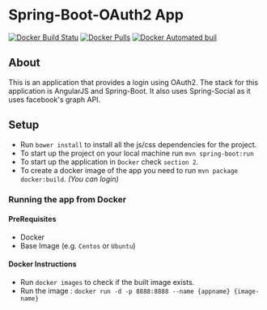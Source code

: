 # Spring-Boot-OAuth2 App

[![Docker Build Statu](https://img.shields.io/docker/build/artemas/artemas-spring-boot-oauth2.svg?style=flat-square)](https://github.com/Artemas-Muzanenhamo/artemas-spring-boot-oauth2)
[![Docker Pulls](https://img.shields.io/docker/pulls/artemas/artemas-spring-boot-oauth2.svg?style=flat-square)](https://github.com/Artemas-Muzanenhamo/artemas-spring-boot-oauth2)
[![Docker Automated buil](https://img.shields.io/docker/automated/artemas/artemas-spring-boot-oauth2.svg?style=flat-square)](https://github.com/Artemas-Muzanenhamo/artemas-spring-boot-oauth2)

## About

This is an application that provides a login using OAuth2. The stack for this application is AngularJS and Spring-Boot.
It also uses Spring-Social as it uses facebook's graph API.

## Setup
* Run `bower install` to install all the js/css dependencies for the project.
* To start up the project on your local machine  run `mvn spring-boot:run`
* To start up the application in `Docker` check `section 2`.
* To create a docker image of the app you need to run `mvn package docker:build`. *(You can login)*


### Running the app from Docker

#### PreRequisites

* Docker
* Base Image (e.g. `Centos` or `Ubuntu`)
	
#### Docker Instructions

* Run `docker images` to check if the built image exists.
* Run the image : `docker run -d -p 8888:8888 --name {appname} {image-name}`
